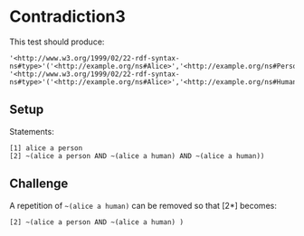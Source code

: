 # Contradiction3

This test should  produce:

```
'<http://www.w3.org/1999/02/22-rdf-syntax-ns#type>'('<http://example.org/ns#Alice>','<http://example.org/ns#Person>').
'<http://www.w3.org/1999/02/22-rdf-syntax-ns#type>'('<http://example.org/ns#Alice>','<http://example.org/ns#Human>').
```

## Setup

Statements:

```
[1] alice a person
[2] ~(alice a person AND ~(alice a human) AND ~(alice a human))
```

## Challenge

A repetition of `~(alice a human)` can be removed so that [2*] becomes:

```
[2] ~(alice a person AND ~(alice a human) )
```
